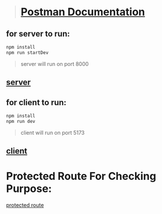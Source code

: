 <!-- https://documenter.getpostman.com/view/20773865/2s93sW8agQ -->

> # <a href="https://documenter.getpostman.com/view/20773865/2s93sW8agQ">Postman Documentation</a>

## for server to run:

```bash
npm install
npm run startDev
```

> server will run on port 8000

## <a href="http://localhost:8000">server</a>

## for client to run:

```bash
npm install
npm run dev
```

> client will run on port 5173

## <a href="http://localhost:5173">client</a>


# Protected Route For Checking Purpose:

<a href="http://localhost:5173/dashboard/secret">protected route</a>